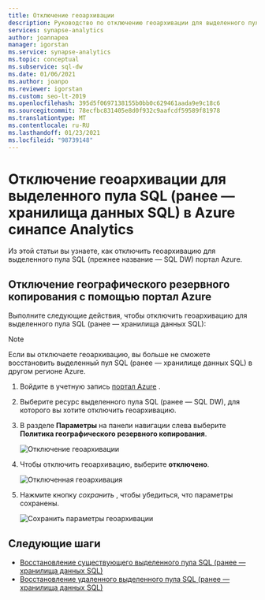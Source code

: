 ```yaml
---
title: Отключение геоархивации
description: Руководство по отключению геоархивации для выделенного пула SQL (ранее — хранилища данных SQL) в Azure синапсе Analytics
services: synapse-analytics
author: joannapea
manager: igorstan
ms.service: synapse-analytics
ms.topic: conceptual
ms.subservice: sql-dw
ms.date: 01/06/2021
ms.author: joanpo
ms.reviewer: igorstan
ms.custom: seo-lt-2019
ms.openlocfilehash: 395d5f0697138155b0bb0c629461aada9e9c18c6
ms.sourcegitcommit: 78ecfbc831405e8d0f932c9aafcdf59589f81978
ms.translationtype: MT
ms.contentlocale: ru-RU
ms.lasthandoff: 01/23/2021
ms.locfileid: "98739148"
---
```

# <a name="disable-geo-backups-for-a-dedicated-sql-pool-formerly-sql-dw-in-azure-synapse-analytics"></a>Отключение геоархивации для выделенного пула SQL (ранее — хранилища данных SQL) в Azure синапсе Analytics

Из этой статьи вы узнаете, как отключить геоархивацию для выделенного пула SQL (прежнее название — SQL DW) портал Azure.

## <a name="disable-geo-backups-through-azure-portal"></a>Отключение географического резервного копирования с помощью портал Azure

Выполните следующие действия, чтобы отключить геоархивацию для выделенного пула SQL (ранее — хранилища данных SQL):

> [!NOTE]
> Если вы отключаете геоархивацию, вы больше не сможете восстановить выделенный пул SQL (ранее — хранилище данных SQL) в другом регионе Azure. 
>

1. Войдите в учетную запись [портал Azure](https://portal.azure.com/) .
1. Выберите ресурс выделенного пула SQL (ранее — SQL DW), для которого вы хотите отключить геоархивацию. 
1. В разделе **Параметры** на панели навигации слева выберите **Политика географического резервного копирования**.

   ![Отключение геоархивации](./media/sql-data-warehouse-restore-from-geo-backup/disable-geo-backup-1.png)

1. Чтобы отключить геоархивацию, выберите **отключено**. 

   ![Отключенная геоархивация](./media/sql-data-warehouse-restore-from-geo-backup/disable-geo-backup-2.png)

1. Нажмите кнопку *сохранить* , чтобы убедиться, что параметры сохранены. 

   ![Сохранить параметры геоархивации](./media/sql-data-warehouse-restore-from-geo-backup/disable-geo-backup-3.png)

## <a name="next-steps"></a>Следующие шаги

- [Восстановление существующего выделенного пула SQL (ранее — хранилища данных SQL)](sql-data-warehouse-restore-active-paused-dw.md)
- [Восстановление удаленного выделенного пула SQL (ранее — хранилища данных SQL)](sql-data-warehouse-restore-deleted-dw.md)

